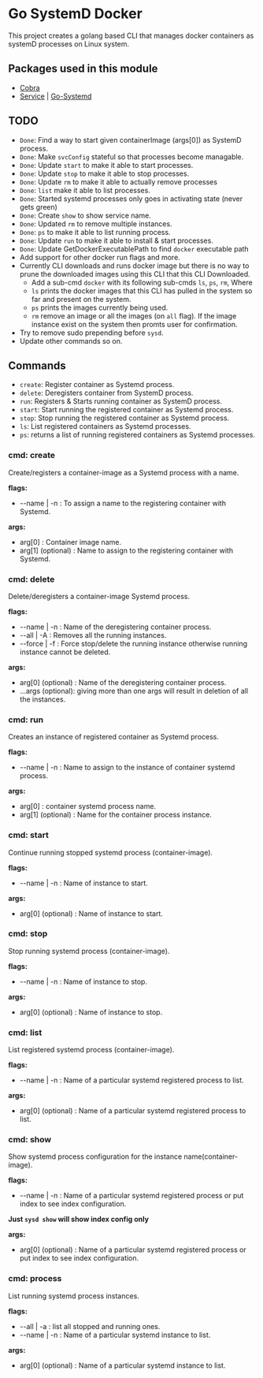 # Go SystemD Docker

This project creates a golang based CLI that manages docker containers as systemD processes on Linux system.

## Packages used in this module

- [Cobra](https://pkg.go.dev/github.com/spf13/cobra)
- [Service](https://pkg.go.dev/github.com/kardianos/service@v1.2.2) | [Go-Systemd](https://pkg.go.dev/github.com/iguanesolutions/go-systemd/v4#section-readme)

## TODO

- `Done`: Find a way to start given containerImage (args[0]) as SystemD process.
- `Done`: Make `svcConfig` stateful so that processes become managable.
- `Done`: Update `start` to make it able to start processes.
- `Done`: Update `stop` to make it able to stop processes.
- `Done`: Update `rm` to make it able to actually remove processes
- `Done`: `list` make it able to list processes.
- `Done`: Started systemd processes only goes in activating state (never gets green)
- `Done`: Create `show` to show service name.
- `Done`: Updated `rm` to remove multiple instances.
- `Done`: `ps` to make it able to list running process.
- `Done`: Update `run` to make it able to install & start processes.
- `Done`: Update GetDockerExecutablePath to find `docker` executable path
- Add support for other docker run flags and more.
- Currently CLI downloads and runs docker image but there is no way to prune the downloaded images using this CLI that this CLI Downloaded.
  - Add a sub-cmd `docker` with its following sub-cmds `ls`, `ps`, `rm`, Where
  - `ls` prints the docker images that this CLI has pulled in the system so far and present on the system.
  - `ps` prints the images currently being used.
  - `rm` remove an image or all the images (on `all` flag). If the image instance exist on the system then promts user for confirmation.
- Try to remove sudo prepending before `sysd`.
- Update other commands so on.

## Commands

- `create`: Register container as Systemd process.
- `delete`: Deregisters container from SystemD process.
- `run`: Registers & Starts running container as SystemD process.
- `start`: Start running the registered container as Systemd process.
- `stop`: Stop running the registered container as Systemd process.
- `ls`: List registered containers as Systemd processes.
- `ps`: returns a list of running registered containers as Systemd processes.

### cmd: create

Create/registers a container-image as a Systemd process with a name.

**flags:**

- --name | -n : To assign a name to the registering container with Systemd.

**args:**

- arg[0] : Container image name.
- arg[1] (optional) : Name to assign to the registering container with Systemd.

### cmd: delete

Delete/deregisters a container-image Systemd process.

**flags:**

- --name | -n : Name of the deregistering container process.
- --all | -A : Removes all the running instances.
- --force | -f : Force stop/delete the running instance otherwise running instance cannot be deleted.

**args:**

- arg[0] (optional) : Name of the deregistering container process.
- ...args (optional): giving more than one args will result in deletion of all the instances.

### cmd: run

Creates an instance of registered container as Systemd process.

**flags:**

- --name | -n : Name to assign to the instance of container systemd process.

**args:**

- arg[0] : container systemd process name.
- arg[1] (optional) : Name for the container process instance.

### cmd: start

Continue running stopped systemd process (container-image).

**flags:**

- --name | -n : Name of instance to start.

**args:**

- arg[0] (optional) : Name of instance to start.

### cmd: stop

Stop running systemd process (container-image).

**flags:**

- --name | -n : Name of instance to stop.

**args:**

- arg[0] (optional) : Name of instance to stop.

### cmd: list

List registered systemd process (container-image).

**flags:**

- --name | -n : Name of a particular systemd registered process to list.

**args:**

- arg[0] (optional) : Name of a particular systemd registered process to list.

### cmd: show

Show systemd process configuration for the instance name(container-image).

**flags:**

- --name | -n : Name of a particular systemd registered process or put index to see index configuration.

**Just `sysd show` will show index config only**

**args:**

- arg[0] (optional) : Name of a particular systemd registered process or put index to see index configuration.

### cmd: process

List running systemd process instances.

**flags:**

- --all | -a : list all stopped and running ones.
- --name | -n : Name of a particular systemd instance to list.

**args:**

- arg[0] (optional) : Name of a particular systemd instance to list.
